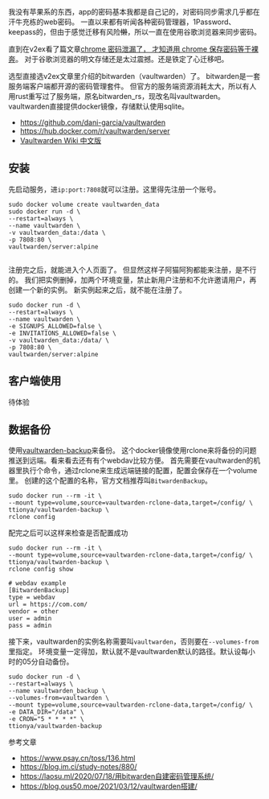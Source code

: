 我没有苹果系的东西，app的密码基本我都是自己记的，对密码同步需求几乎都在汗牛充栋的web密码。
一直以来都有听闻各种密码管理器，1Password、keepass的，但由于感觉迁移有风险~~懒~~，所以一直在使用谷歌浏览器来同步密码。

直到在v2ex看了篇文章[chrome 密码泄漏了， 才知道用 chrome 保存密码等于裸奔](https://www.v2ex.com/t/872745)。
对于谷歌浏览器的明文存储还是太过震撼。还是铁定了心迁移吧。

选型直接选v2ex文章里介绍的bitwarden（vaultwarden）了。
bitwarden是一套服务端客户端都开源的密码管理套件。
但官方的服务端资源消耗太大，所以有人用rust重写过了服务端，原名bitwarden_rs，现改名叫vaultwarden。
vaultwarden直接提供docker镜像，存储默认使用sqlite。

+ https://github.com/dani-garcia/vaultwarden
+ https://hub.docker.com/r/vaultwarden/server
+ [Vaultwarden Wiki 中文版](https://rs.ppgg.in/)

## 安装

先启动服务，进`ip:port:7808`就可以注册。这里得先注册一个账号。

```shell
sudo docker volume create vaultwarden_data
sudo docker run -d \
--restart=always \
--name vaultwarden \
-v vaultwarden_data:/data \
-p 7808:80 \
vaultwarden/server:alpine


```

注册完之后，就能进入个人页面了。
但显然这样子阿猫阿狗都能来注册，是不行的。
我们把实例删掉，加两个环境变量，禁止新用户注册和不允许邀请用户，再创建一个新的实例。
新实例起来之后，就不能在注册了。

```shell
sudo docker run -d \
--restart=always \
--name vaultwarden \
-e SIGNUPS_ALLOWED=false \
-e INVITATIONS_ALLOWED=false \
-v vaultwarden_data:/data/ \
-p 7808:80 \
vaultwarden/server:alpine
```

## 客户端使用

待体验

## 数据备份

使用[vaultwarden-backup](https://github.com/ttionya/vaultwarden-backup/blob/master/README_zh.md)来备份。
这个docker镜像使用rclone来将备份的问题推送到远端。看来看去还有有个webdav比较方便。
首先需要在vaultwarden的机器里执行个命令，通过rclone来生成远端链接的配置，配置会保存在一个volume里。
创建的这个配置的名称，官方文档推荐叫`BitwardenBackup`。

```shell
sudo docker run --rm -it \
--mount type=volume,source=vaultwarden-rclone-data,target=/config/ \
ttionya/vaultwarden-backup \
rclone config
```

配完之后可以这样来检查是否配置成功

```shell
sudo docker run --rm -it \
--mount type=volume,source=vaultwarden-rclone-data,target=/config/ \
ttionya/vaultwarden-backup \
rclone config show

# webdav example
[BitwardenBackup]
type = webdav
url = https://com.com/
vendor = other
user = admin
pass = admin
```

接下来，vaultwarden的实例名称需要叫`vaultwarden`，否则要在`--volumes-from`里指定。
环境变量一定得加，默认就不是vaultwarden默认的路径。默认设每小时的05分自动备份。

```shell
sudo docker run -d \
--restart=always \
--name vaultwarden_backup \
--volumes-from=vaultwarden \
--mount type=volume,source=vaultwarden-rclone-data,target=/config/ \
-e DATA_DIR="/data" \
-e CRON="5 * * * *" \
ttionya/vaultwarden-backup
```

参考文章

+ https://www.psay.cn/toss/136.html
+ https://blog.im.ci/study-notes/880/
+ https://laosu.ml/2020/07/18/用bitwarden自建密码管理系统/
+ https://blog.ous50.moe/2021/03/12/vaultwarden搭建/
